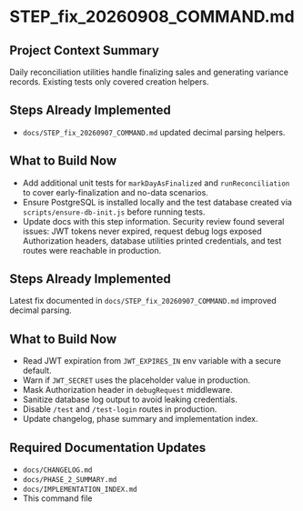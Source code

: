 # STEP_fix_20260908_COMMAND.md

## Project Context Summary
Daily reconciliation utilities handle finalizing sales and generating variance records. Existing tests only covered creation helpers.

## Steps Already Implemented
- `docs/STEP_fix_20260907_COMMAND.md` updated decimal parsing helpers.

## What to Build Now
- Add additional unit tests for `markDayAsFinalized` and `runReconciliation` to cover early-finalization and no-data scenarios.
- Ensure PostgreSQL is installed locally and the test database created via `scripts/ensure-db-init.js` before running tests.
- Update docs with this step information.
Security review found several issues: JWT tokens never expired, request debug logs exposed Authorization headers, database utilities printed credentials, and test routes were reachable in production.

## Steps Already Implemented
Latest fix documented in `docs/STEP_fix_20260907_COMMAND.md` improved decimal parsing.

## What to Build Now
- Read JWT expiration from `JWT_EXPIRES_IN` env variable with a secure default.
- Warn if `JWT_SECRET` uses the placeholder value in production.
- Mask Authorization header in `debugRequest` middleware.
- Sanitize database log output to avoid leaking credentials.
- Disable `/test` and `/test-login` routes in production.
- Update changelog, phase summary and implementation index.

## Required Documentation Updates
- `docs/CHANGELOG.md`
- `docs/PHASE_2_SUMMARY.md`
- `docs/IMPLEMENTATION_INDEX.md`
- This command file
